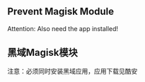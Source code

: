 ## Prevent Magisk Module
Attention: Also need the app installed!
## 黑域Magisk模块
注意：必须同时安装黑域应用，应用下载见酷安